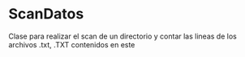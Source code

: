 # ScanDatos
Clase para realizar el scan de un directorio y contar las lineas de los archivos .txt, .TXT contenidos en este
